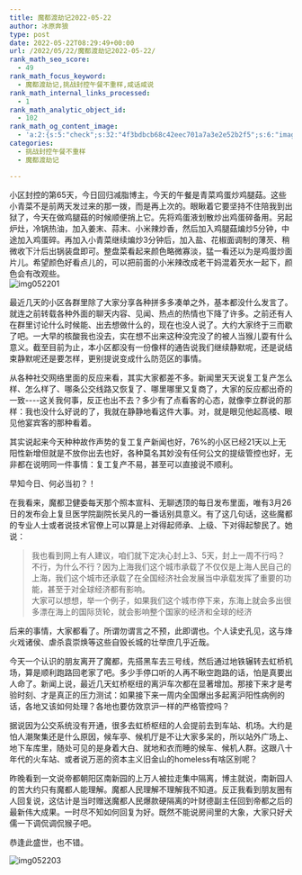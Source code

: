 ```yaml
---
title: 魔都渡劫记2022-05-22
author: 冰原奔狼
type: post
date: 2022-05-22T08:29:49+00:00
url: /2022/05/22/魔都渡劫记2022-05-22/
rank_math_seo_score:
  - 49
rank_math_focus_keyword:
  - 魔都渡劫记,挑战封控午餐不重样,咸话咸说
rank_math_internal_links_processed:
  - 1
rank_math_analytic_object_id:
  - 102
rank_math_og_content_image:
  - 'a:2:{s:5:"check";s:32:"4f3bdbcb68c42eec701a7a3e2e52b2f5";s:6:"images";a:0:{}}'
categories:
  - 挑战封控午餐不重样
  - 魔都渡劫记

---
```

小区封控的第65天，今日回归减脂博主，今天的午餐是青菜鸡蛋炒鸡腿菇。这些小青菜不是前两天发过来的那一拨，而是再上次的。眼瞅着它要坚持不住陪我到出狱了，今天在做鸡腿菇的时候顺便捎上它。先将鸡蛋液划散炒出鸡蛋碎备用。另起炉灶，冷锅热油，加入姜末、蒜末、小米辣炒香，然后加入鸡腿菇煸炒5分钟，中途加入鸡蛋碎。再加入小青菜继续煸炒3分钟后，加入盐、花椒面调制的薄芡、稍微收下汁后出锅装盘即可。整盘菜看起来颜色略微寡淡，猛一看还以为是鸡蛋炒面片儿。希望颜色好看点儿的，可以把前面的小米辣改成老干妈混着芡水一起下，颜色会有改观些。  
<img decoding="async" src="https://i0.wp.com/s2.loli.net/2022/05/22/NH5WMlBm9ULAqZX.jpg?w=640&#038;ssl=1" alt="img052201" data-recalc-dims="1" /> 

最近几天的小区各群里除了大家分享各种拼多多凑单之外，基本都没什么发言了。就连之前转载各种外面的聊天内容、见闻、热点的热情也下降了许多。之前还有人在群里讨论什么时候能、出去想做什么的，现在也没人说了。大约大家终于三而歇了吧。一大早的核酸我也没去，实在想不出来这种没完没了的被人当猴儿耍有什么意义。截至目前为止，本小区都没有一份像样的通告说我们继续静默呢，还是说结束静默呢还是要怎样，更别提说变成什么防范区的事情。

从各种社交网络里面的反应来看，其实大家都差不多。新闻里天天说复工复产怎么样、怎么样了、哪条公交线路又恢复了、哪里哪里又复商了，大家的反应都出奇的一致\----这关我何事，反正也出不去？多少有了点看客的心态，就像李立群说的那样：我也没什么好说的了，我就在静静地看这件大事。对，就是眼见他起高楼、眼见他宴宾客的那种看着。

其实说起来今天种种故作声势的复工复产新闻也好，76%的小区已经21天以上无阳性新增但就是不放你出去也好，各种莫名其妙没有任何公文的提级管控也好，无非都在说明同一件事情：复工复产不易，甚至可以直接说不顺利。

早知今日、何必当初？！

在我看来，魔都卫健委每天那个照本宣科、无聊透顶的每日发布里面，唯有3月26日的发布会上复旦医学院副院长吴凡的一番话别具意义。有了这几句话，这些魔都的专业人士或者说技术官僚上可以算是上对得起师承、上级、下对得起黎民了。她说：

> 我也看到网上有人建议，咱们就下定决心封上3、5天，封上一周不行吗？不行，为什么不行？因为上海我们这个城市承载了不仅仅是上海人民自己的上海，我们这个城市还承载了在全国经济社会发展当中承载发挥了重要的功能，甚至于对全球经济都有影响。  
> 大家可以想想，举一个例子，如果我们这个城市停下来，东海上就会多出很多漂在海上的国际货轮，就会影响整个国家的经济和全球的经济

后来的事情，大家都看了。所谓勿谓言之不预，此即谓也。个人读史孔见，这与烽火戏诸侯、虐杀袁崇焕等这些自毁长城的壮举庶几乎近哉。

今天一个认识的朋友离开了魔都，先搭黑车去三号线，然后通过地铁辗转去虹桥机场，算是顺利跑路回老家了吧。多少手停口听的人再不瞅空跑路的话，怕是真要出人命了。新闻上说，最近几天虹桥枢纽的离沪车次都在显著增加。那接下来才是考验时刻、才是真正的压力测试：如果接下来一周内全国爆出多起离沪阳性病例的话，各地又该如何处理？各地也要仿效京沪一样的严格管控吗？

据说因为公交系统没有开通，很多去虹桥枢纽的人会提前去到车站、机场。大约是怕人潮聚集还是什么原因，候车亭、候机厅是不让大家多呆的，所以站外广场上、地下车库里，随处可见的是身着大白、就地和衣而睡的候车、候机人群。这跟八十年代的火车站、或者说万恶的资本主义旧金山的homeless有啥区别呢？

昨晚看到一文说帝都朝阳区南新园的上万人被拉走集中隔离，博主就说，南新园人的苦大约只有魔都人能理解。魔都人民理解不理解我不知道。反正我看到朋友圈有人回复说，这估计是当时赠送魔都人民爆款硬隔离的叶财德副主任回到帝都之后的最新伟大成果。一时尽不知如何回复为好。既然不能说房间里的大象，大家只好犬儒一下调侃调侃猴子吧。

恭逢此盛世，也不错。

<img decoding="async" src="https://i0.wp.com/s2.loli.net/2022/05/22/FfZI5j4O1a3SVJb.jpg?w=640&#038;ssl=1" alt="img052203" data-recalc-dims="1" />